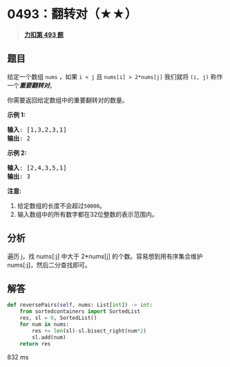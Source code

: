 # 0493：翻转对（★★）


> <u>**[力扣第 493 题](https://leetcode.cn/problems/reverse-pairs/)**</u>

## 题目

<p>给定一个数组 <code>nums</code> ，如果 <code>i &lt; j</code> 且 <code>nums[i] &gt; 2*nums[j]</code> 我们就将 <code>(i, j)</code> 称作一个<strong><em>重要翻转对</em></strong>。</p>

<p>你需要返回给定数组中的重要翻转对的数量。</p>

<p><strong>示例 1:</strong></p>

<pre>
<strong>输入</strong>: [1,3,2,3,1]
<strong>输出</strong>: 2
</pre>

<p><strong>示例 2:</strong></p>

<pre>
<strong>输入</strong>: [2,4,3,5,1]
<strong>输出</strong>: 3
</pre>

<p><strong>注意:</strong></p>

<ol>
<li>给定数组的长度不会超过<code>50000</code>。</li>
<li>输入数组中的所有数字都在32位整数的表示范围内。</li>
</ol>


## 分析
  
遍历 j，找 nums[:j] 中大于 2*nums[j] 的个数。容易想到用有序集合维护 nums[:j]，然后二分查找即可。

## 解答

```python
def reversePairs(self, nums: List[int]) -> int:
    from sortedcontainers import SortedList
    res, sl = 0, SortedList()
    for num in nums:
        res += len(sl)-sl.bisect_right(num*2)
        sl.add(num)
    return res
```
832 ms
